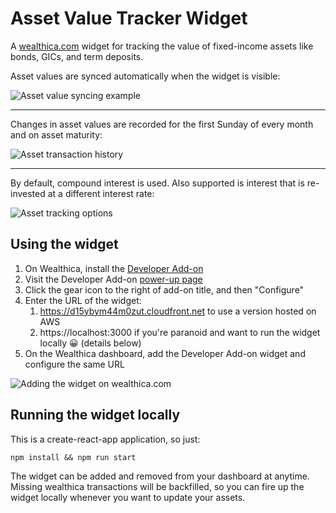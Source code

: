 # Asset Value Tracker Widget
A [wealthica.com](https://github.com/wealthica/wealthica.js) widget for tracking the value of fixed-income assets like bonds, GICs, and term deposits.

Asset values are synced automatically when the widget is visible:

![Asset value syncing example](https://i.imgur.com/qsC4myp.png)

---

Changes in asset values are recorded for the first Sunday of every month and on asset maturity:

![Asset transaction history](https://i.imgur.com/DGdjK4t.png)

---

By default, compound interest is used. Also supported is interest that is re-invested at a different interest rate: 

![Asset tracking options](https://i.imgur.com/GlobSjJ.png)

## Using the widget

1. On Wealthica, install the [Developer Add-on](https://app.wealthica.com/addons/details?id=wealthica%2Fwealthica-dev-addon)
2. Visit the Developer Add-on [power-up page](https://app.wealthica.com/addons/wealthica/wealthica-dev-addon)
3. Click the gear icon to the right of add-on title, and then "Configure"
4. Enter the URL of the widget:
   1. https://d15ybym44m0zut.cloudfront.net to use a version hosted on AWS
   2. https://localhost:3000 if you're paranoid and want to run the widget locally 😀 (details below)
5. On the Wealthica dashboard, add the Developer Add-on widget and configure the same URL

![Adding the widget on wealthica.com](https://i.imgur.com/9kF5LWd.png)

## Running the widget locally

This is a create-react-app application, so just:

`npm install && npm run start`

The widget can be added and removed from your dashboard at anytime. Missing wealthica transactions will be backfilled, so you can fire up the widget locally whenever you want to update your assets.
